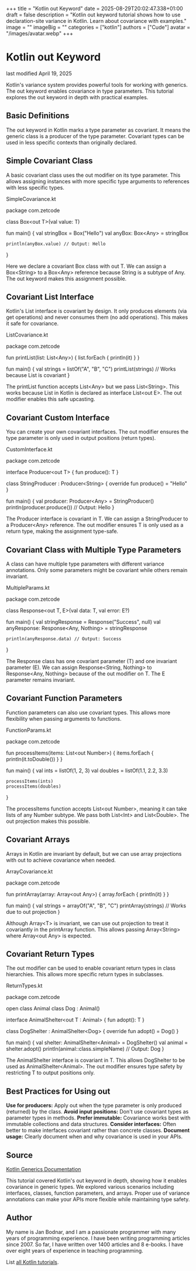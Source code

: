 +++
title = "Kotlin out Keyword"
date = 2025-08-29T20:02:47.338+01:00
draft = false
description = "Kotlin out keyword tutorial shows how to use declaration-site variance in Kotlin. Learn about covariance with examples."
image = ""
imageBig = ""
categories = ["kotlin"]
authors = ["Cude"]
avatar = "/images/avatar.webp"
+++

# Kotlin out Keyword

last modified April 19, 2025

Kotlin's variance system provides powerful tools for working with generics. The
out keyword enables covariance in type parameters. This tutorial
explores the out keyword in depth with practical examples.

## Basic Definitions

The out keyword in Kotlin marks a type parameter as covariant. It
means the generic class is a producer of the type parameter. Covariant types can
be used in less specific contexts than originally declared.

## Simple Covariant Class

A basic covariant class uses the out modifier on its type parameter.
This allows assigning instances with more specific type arguments to references
with less specific types.

SimpleCovariance.kt
  

package com.zetcode

class Box&lt;out T&gt;(val value: T)

fun main() {
    val stringBox = Box("Hello")
    val anyBox: Box&lt;Any&gt; = stringBox
    
    println(anyBox.value) // Output: Hello
}

Here we declare a covariant Box class with out T. We can assign a
Box&lt;String&gt; to a Box&lt;Any&gt; reference because String is a subtype of
Any. The out keyword makes this assignment possible.

## Covariant List Interface

Kotlin's List interface is covariant by design. It only produces elements (via
get operations) and never consumes them (no add operations). This makes it safe
for covariance.

ListCovariance.kt
  

package com.zetcode

fun printList(list: List&lt;Any&gt;) {
    list.forEach { println(it) }
}

fun main() {
    val strings = listOf("A", "B", "C")
    printList(strings) // Works because List is covariant
}

The printList function accepts List&lt;Any&gt; but we pass List&lt;String&gt;.
This works because List in Kotlin is declared as interface List&lt;out E&gt;.
The out modifier enables this safe upcasting.

## Covariant Custom Interface

You can create your own covariant interfaces. The out modifier
ensures the type parameter is only used in output positions (return types).

CustomInterface.kt
  

package com.zetcode

interface Producer&lt;out T&gt; {
    fun produce(): T
}

class StringProducer : Producer&lt;String&gt; {
    override fun produce() = "Hello"
}

fun main() {
    val producer: Producer&lt;Any&gt; = StringProducer()
    println(producer.produce()) // Output: Hello
}

The Producer interface is covariant in T. We can assign a StringProducer to a
Producer&lt;Any&gt; reference. The out modifier ensures T is only
used as a return type, making the assignment type-safe.

## Covariant Class with Multiple Type Parameters

A class can have multiple type parameters with different variance annotations.
Only some parameters might be covariant while others remain invariant.

MultipleParams.kt
  

package com.zetcode

class Response&lt;out T, E&gt;(val data: T, val error: E?)

fun main() {
    val stringResponse = Response("Success", null)
    val anyResponse: Response&lt;Any, Nothing&gt; = stringResponse
    
    println(anyResponse.data) // Output: Success
}

The Response class has one covariant parameter (T) and one invariant parameter
(E). We can assign Response&lt;String, Nothing&gt; to Response&lt;Any, Nothing&gt;
because of the out modifier on T. The E parameter remains invariant.

## Covariant Function Parameters

Function parameters can also use covariant types. This allows more flexibility
when passing arguments to functions.

FunctionParams.kt
  

package com.zetcode

fun processItems(items: List&lt;out Number&gt;) {
    items.forEach { println(it.toDouble()) }
}

fun main() {
    val ints = listOf(1, 2, 3)
    val doubles = listOf(1.1, 2.2, 3.3)
    
    processItems(ints)
    processItems(doubles)
}

The processItems function accepts List&lt;out Number&gt;, meaning it can take
lists of any Number subtype. We pass both List&lt;Int&gt; and List&lt;Double&gt;.
The out projection makes this possible.

## Covariant Arrays

Arrays in Kotlin are invariant by default, but we can use array projections with
out to achieve covariance when needed.

ArrayCovariance.kt
  

package com.zetcode

fun printArray(array: Array&lt;out Any&gt;) {
    array.forEach { println(it) }
}

fun main() {
    val strings = arrayOf("A", "B", "C")
    printArray(strings) // Works due to out projection
}

Although Array&lt;T&gt; is invariant, we can use out projection to
treat it covariantly in the printArray function. This allows passing Array&lt;String&gt;
where Array&lt;out Any&gt; is expected.

## Covariant Return Types

The out modifier can be used to enable covariant return types in
class hierarchies. This allows more specific return types in subclasses.

ReturnTypes.kt
  

package com.zetcode

open class Animal
class Dog : Animal()

interface AnimalShelter&lt;out T : Animal&gt; {
    fun adopt(): T
}

class DogShelter : AnimalShelter&lt;Dog&gt; {
    override fun adopt() = Dog()
}

fun main() {
    val shelter: AnimalShelter&lt;Animal&gt; = DogShelter()
    val animal = shelter.adopt()
    println(animal::class.simpleName) // Output: Dog
}

The AnimalShelter interface is covariant in T. This allows DogShelter to be used
as AnimalShelter&lt;Animal&gt;. The out modifier ensures type safety
by restricting T to output positions only.

## Best Practices for Using out

**Use for producers:** Apply out when the type
parameter is only produced (returned) by the class.
**Avoid input positions:** Don't use covariant types as
parameter types in methods.
**Prefer immutable:** Covariance works best with immutable
collections and data structures.
**Consider interfaces:** Often better to make interfaces
covariant rather than concrete classes.
**Document usage:** Clearly document when and why covariance
is used in your APIs.

## Source

[Kotlin Generics Documentation](https://kotlinlang.org/docs/generics.html#variance)

This tutorial covered Kotlin's out keyword in depth, showing how it
enables covariance in generic types. We explored various scenarios including
interfaces, classes, function parameters, and arrays. Proper use of variance
annotations can make your APIs more flexible while maintaining type safety.

## Author

My name is Jan Bodnar, and I am a passionate programmer with many years of
programming experience. I have been writing programming articles since 2007. So
far, I have written over 1400 articles and 8 e-books. I have over eight years of
experience in teaching programming.

List [all Kotlin tutorials](/kotlin/).